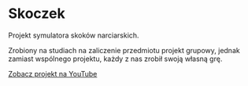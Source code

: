 # Skoczek
Projekt symulatora skoków narciarskich.

Zrobiony na studiach na zaliczenie przedmiotu projekt grupowy, jednak zamiast wspólnego projektu, każdy z nas zrobił swoją własną grę.

[Zobacz projekt na YouTube](https://www.youtube.com/watch?v=mQoPWSSXjqc)
